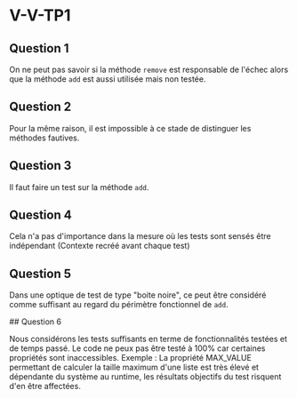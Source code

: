 # V-V-TP1

## Question 1

On ne peut pas savoir si la méthode `remove` est responsable de l'échec alors que la méthode `add` est aussi utilisée mais non testée.

## Question 2

Pour la même raison, il est impossible à ce stade de distinguer les méthodes fautives.

## Question 3

Il faut faire un test sur la méthode `add`.

## Question 4

Cela n'a pas d'importance dans la mesure où les tests sont sensés être indépendant (Contexte recréé avant chaque test)

## Question 5

Dans une optique de test de type "boite noire", ce peut être considéré comme suffisant au regard du périmètre fonctionnel de `add`. 

## Question 6

Nous considérons les tests suffisants en terme de fonctionnalités testées et de temps passé. Le code ne peux pas être testé à 100% car certaines propriétés sont inaccessibles.
Exemple : La propriété MAX_VALUE permettant de calculer la taille maximum d'une liste est très élevé et dépendante du système au runtime, les résultats objectifs du test risquent d'en être affectées.
